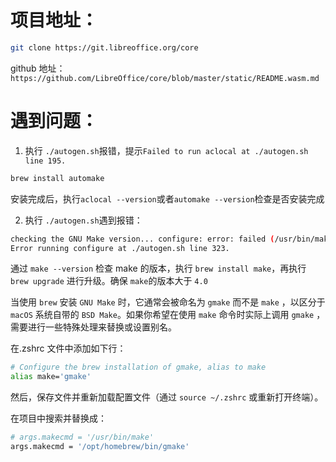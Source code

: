 # 项目地址：

```sh
git clone https://git.libreoffice.org/core
```

github 地址：`https://github.com/LibreOffice/core/blob/master/static/README.wasm.md`

# 遇到问题：

1. 执行 `./autogen.sh`报错，提示`Failed to run aclocal at ./autogen.sh line 195.`

```sh
brew install automake
```

安装完成后，执行`aclocal --version`或者`automake --version`检查是否安装完成

2. 执行 `./autogen.sh`遇到报错：

```sh
checking the GNU Make version... configure: error: failed (/usr/bin/make version >= 4.0 needed)
Error running configure at ./autogen.sh line 323.
```

通过 `make --version` 检查 make 的版本，执行 `brew install make`，再执行 `brew upgrade` 进行升级。确保 `make`的版本大于 `4.0`

当使用 `brew` 安装 `GNU Make` 时，它通常会被命名为 `gmake` 而不是 `make` ，以区分于 `macOS` 系统自带的 `BSD Make`。如果你希望在使用 `make` 命令时实际上调用 `gmake` ，需要进行一些特殊处理来替换或设置别名。

在.zshrc 文件中添加如下行：

```sh
# Configure the brew installation of gmake, alias to make
alias make='gmake'
```

然后，保存文件并重新加载配置文件（通过 `source ~/.zshrc` 或重新打开终端）。

在项目中搜索并替换成：

```sh
# args.makecmd = '/usr/bin/make'
args.makecmd = '/opt/homebrew/bin/gmake'
```
